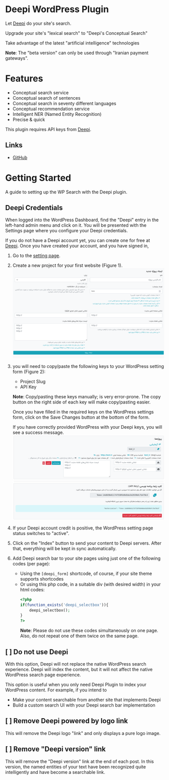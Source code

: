 # Deepi WordPress Plugin

Let [Deepi](https://www.deepi.ir) do your site's search.

Upgrade your site's "lexical search" to "Deepi's Conceptual Search"

Take advantage of the latest "artificial intelligence" technologies

**Note**: The "beta version" can only be used through "Iranian payment gateways".

# Features

- Conceptual search service
- Conceptual search of sentences
- Conceptual search in seventy different languages
- Conceptual recommendation service
- Intelligent NER (Named Entity Recognition)
- Precise & quick

This plugin requires API keys from [Deepi](https://www.deepi.ir).

## Links

- [GitHub](https://github.com/deepindexer/deepi-wp)

# Getting Started

A guide to setting up the WP Search with the Deepi plugin.

## Deepi Credentials

When logged into the WordPress Dashboard, find the "Deepi" entry in the left-hand admin menu and click on it. You will
be presented with the Settings page where you configure your Deepi credentials.

If you do not have a Deepi account yet, you can create one for free at [Deepi](https://www.deepi.ir). Once you have
created your account, and you have signed in,

1. Go to the [setting page](https://www.deepi.ir/dashboard/setting/).
2. Create a new project for your first website (Figure 1).
   ![Deepi Setting Page > Create New Project](resources/img/project.png)

3. you will need to copy/paste the following keys to your WordPress setting form (Figure 2):
    * Project Slug
    * API Key

   **Note**: Copy/pasting these keys manually; is very error-prone. The copy button on the right side of each key will
   make copy/pasting easier.

   Once you have filled in the required keys on the WordPress settings form, click on the Save Changes button at the
   bottom of the form.

   If you have correctly provided WordPress with your Deepi keys, you will see a success message.
   ![Deepi Setting Page > Project Slug & API Key](resources/img/keys.png)
4. If your Deepi account credit is positive, the WordPress setting page status switches to "active".

5. Click on the "Index" button to send your content to Deepi servers. After that, everything will be kept in sync
   automatically.
6. Add Deepi search bar to your site pages using just one of the following codes (per page):
    * Using the `[deepi_form]` shortcode, of course, if your site theme supports shortcodes
    * Or using this php code, in a suitable div (with desired width) in your html codes:
      ```php
      <?php 
      if(function_exists('deepi_selectbox')){
          deepi_selectbox();
      }
      ?>
      ```
      **Note**: Please do not use these codes simultaneously on one page. Also, do not repeat one of them twice on the
      same page.

## [ ] Do not use Deepi

With this option, Deepi will not replace the native WordPress search experience. Deepi will index the content, but it
will not affect the native WordPress search page experience.

This option is useful when you only need Deepi Plugin to index your WordPress content. For example, if you intend to

* Make your content searchable from another site that implements Deepi
* Build a custom search UI with your Deepi search bar implementation

## [ ] Remove Deepi powered by logo link

This will remove the Deepi logo "link" and only displays a pure logo image.

## [ ] Remove "Deepi version" link

This will remove the "Deepi version" link at the end of each post. In this version, the named entities of your text have
been recognized quite intelligently and have become a searchable link.
